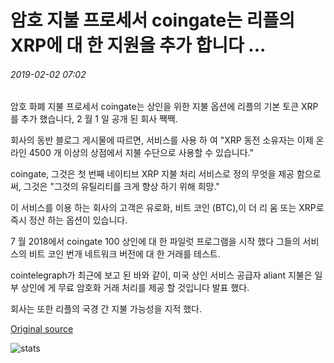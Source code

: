 # 암호 지불 프로세서 coingate는 리플의 XRP에 대 한 지원을 추가 합니다 ...

###### 2019-02-02 07:02

암호 화폐 지불 프로세서 coingate는 상인을 위한 지불 옵션에 리플의 기본 토큰 XRP를 추가 했습니다, 2 월 1 일 공개 된 회사 짹짹.

회사의 동반 블로그 게시물에 따르면, 서비스를 사용 하 여 "XRP 동전 소유자는 이제 온라인 4500 개 이상의 상점에서 지불 수단으로 사용할 수 있습니다."

coingate, 그것은 첫 번째 네이티브 XRP 지불 처리 서비스로 정의 무엇을 제공 함으로써, 그것은 "그것의 유틸리티를 크게 향상 하기 위해 희망."

이 서비스를 이용 하는 회사의 고객은 유로화, 비트 코인 (BTC),이 더 리 움 또는 XRP로 즉시 정산 하는 옵션이 있습니다.

7 월 2018에서 coingate 100 상인에 대 한 파일럿 프로그램을 시작 했다 그들의 서비스의 비트 코인 번개 네트워크 버전에 대 한 거래를 테스트.

cointelegraph가 최근에 보고 된 바와 같이, 미국 상인 서비스 공급자 aliant 지불은 일부 상인에 게 무료 암호화 거래 처리를 제공 할 것입니다 발표 했다.

회사는 또한 리플의 국경 간 지불 가능성을 지적 했다.

[Original source](https://cointelegraph.com/news/crypto-payment-processor-coingate-adds-support-for-ripples-xrp)

![stats](https://c.statcounter.com/11760860/0/a89fa40b/1/ "stats")